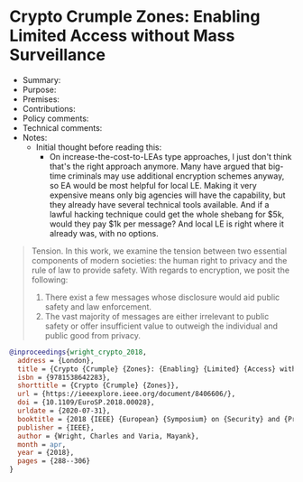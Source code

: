 # Crypto Crumple Zones: Enabling Limited Access without Mass Surveillance

- Summary:
- Purpose:
- Premises:
- Contributions:
- Policy comments:
- Technical comments:
- Notes:
  - Initial thought before reading this:
    - On increase-the-cost-to-LEAs type approaches, I just don't think that's the right approach anymore. Many have
        argued that big-time criminals may use additional encryption schemes anyway, so EA would be most helpful for
        local LE. Making it very expensive means only big agencies will have the capability, but they already have
        several technical tools available. And if a lawful hacking technique could get the whole shebang for $5k, would
        they pay $1k per message? And local LE is right where it already was, with no options.

>Tension. In this work, we examine the tension between two essential components of modern societies: the human right to
privacy and the rule of law to provide safety. With regards to encryption, we posit the following:
>1. There exist a few messages whose disclosure would aid public safety and law enforcement.
>2. The vast majority of messages are either irrelevant to public safety or offer insufficient value to outweigh the
individual and public good from privacy.

```bib
@inproceedings{wright_crypto_2018,
  address = {London},
  title = {Crypto {Crumple} {Zones}: {Enabling} {Limited} {Access} without {Mass} {Surveillance}},
  isbn = {9781538642283},
  shorttitle = {Crypto {Crumple} {Zones}},
  url = {https://ieeexplore.ieee.org/document/8406606/},
  doi = {10.1109/EuroSP.2018.00028},
  urldate = {2020-07-31},
  booktitle = {2018 {IEEE} {European} {Symposium} on {Security} and {Privacy} ({EuroS}\&{P})},
  publisher = {IEEE},
  author = {Wright, Charles and Varia, Mayank},
  month = apr,
  year = {2018},
  pages = {288--306}
}
```
